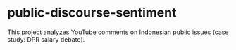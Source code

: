 # public-discourse-sentiment
This project analyzes YouTube comments on Indonesian public issues (case study: DPR salary debate).
